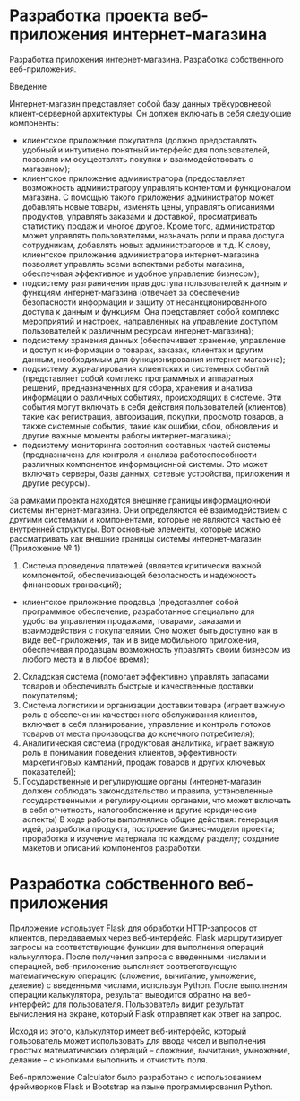 # Разработка проекта веб-приложения интернет-магазина
Разработка приложения интернет-магазина. Разработка собственного веб-приложения.

Введение

Интернет-магазин представляет собой базу данных трёхуровневой клиент-серверной архитектуры. Он должен включать в себя следующие компоненты: 
- клиентское приложение покупателя (должно предоставлять удобный и интуитивно понятный интерфейс для пользователей, позволяя им осуществлять покупки и взаимодействовать с магазином); 
- клиентское приложение администратора (предоставляет возможность администратору управлять контентом и функционалом магазина. С помощью такого приложения администратор может добавлять новые товары, изменять цены, управлять описаниями продуктов, управлять заказами и доставкой, просматривать статистику продаж и многое другое. Кроме того, администратор может управлять пользователями, назначать роли и права доступа сотрудникам, добавлять новых администраторов и т.д. К слову, клиентское приложение администратора интернет-магазина позволяет управлять всеми аспектами работы магазина, обеспечивая эффективное и удобное управление бизнесом); 
- подсистему разграничения прав доступа пользователей к данным и функциям интернет-магазина (отвечает за обеспечение безопасности информации и защиту от несанкционированного доступа к данным и функциям. Она представляет собой комплекс мероприятий и настроек, направленных на управление доступом пользователей к различным ресурсам интернет-магазина); 
- подсистему хранения данных (обеспечивает хранение, управление и доступ к информации о товарах, заказах, клиентах и другим данным, необходимым для функционирования интернет-магазина); 
- подсистему журналирования клиентских и системных событий (представляет собой комплекс программных и аппаратных решений, предназначенных для сбора, хранения и анализа информации о различных событиях, происходящих в системе. Эти события могут включать в себя действия пользователей (клиентов), такие как регистрация, авторизация, покупки, просмотр товаров, а также системные события, такие как ошибки, сбои, обновления и другие важные моменты работы интернет-магазина); 
- подсистему мониторинга состояния составных частей системы (предназначена для контроля и анализа работоспособности различных компонентов информационной системы. Это может включать серверы, базы данных, сетевые устройства, приложения и другие ресурсы). 

За рамками проекта находятся внешние границы информационной системы интернет-магазина. Они определяются её взаимодействием с другими системами и компонентами, которые не являются частью её внутренней структуры. Вот основные элементы, которые можно рассматривать как внешние границы системы интернет-магазин (Приложение № 1): 

1. Система проведения платежей (является критически важной компонентой, обеспечивающей безопасность и надежность финансовых транзакций);
- клиентское приложение продавца (представляет собой программное обеспечение, разработанное специально для удобства управления продажами, товарами, заказами и взаимодействия с покупателями. Оно может быть доступно как в виде веб-приложения, так и в виде мобильного приложения, обеспечивая продавцам возможность управлять своим бизнесом из любого места и в любое время); 
2. Складская система (помогает эффективно управлять запасами товаров и обеспечивать быстрые и качественные доставки покупателям); 
3. Система логистики и организации доставки товара (играет важную роль в обеспечении качественного обслуживания клиентов, включает в себя планирование, управление и контроль потоков товаров от места производства до конечного потребителя); 
4. Аналитическая система (продуктовая аналитика, играет важную роль в понимании поведения клиентов, эффективности маркетинговых кампаний, продаж товаров и других ключевых показателей);
5. Государственные и регулирующие органы (интернет-магазин должен соблюдать законодательство и правила, установленные государственными и регулирующими органами, что может включать в себя отчетность, налогообложение и другие юридические аспекты)
В ходе работы выполнялись общие действия: генерация идей, разработка продукта, построение бизнес-модели проекта; проработка и изучение материала по каждому разделу; создание макетов и описаний компонентов разработки.

# Разработка собственного веб-приложения
Приложение использует Flask для обработки HTTP-запросов от клиентов, передаваемых через веб-интерфейс. Flask маршрутизирует запросы на соответствующие функции для выполнения операций калькулятора. После получения запроса с введенными числами и операцией, веб-приложение выполняет соответствующую математическую операцию (сложение, вычитание, умножение, деление) с введенными числами, используя Python. После выполнения операции калькулятора, результат выводится обратно на веб-интерфейс для пользователя. Пользователь видит результат вычисления на экране, который Flask отправляет как ответ на запрос. 

Исходя из этого, калькулятор имеет веб-интерфейс, который пользователь может использовать для ввода чисел и выполнения простых математических операций – сложение, вычитание, умножение, делание – с кнопками выполнить и отчистить поля.

Веб-приложение Calculator было разработано с использованием фреймворков Flask и Bootstrap на языке программирования Python.

